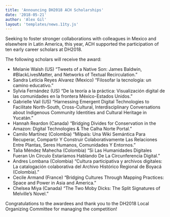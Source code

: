 ```yaml
---
title: 'Announcing DH2018 ACH Scholarships'
date: '2018-05-21'
author: 'Alex Gil'
layout: 'templates/news.11ty.js'
---
```

Seeking to foster stronger collaborations with colleagues in Mexico and elsewhere in Latin America, this year, ACH supported the participation of ten early career scholars at DH2018.

The following scholars will receive the award:

- Melanie Walsh (US) “Tweets of a Native Son: James Baldwin, #BlackLivesMatter, and Networks of Textual Recirculation.”
- Sandra Leticia Reyes Alvarez (Mexico) “Filosofar la tecnología: un camino educativo.”
- Sylvia Fernández (US) “De la teoría a la práctica: Visualización digital de las comunidades en la frontera México-Estados Unidos.”
- Gabrielle Vail (US) “Harnessing Emergent Digital Technologies to Facilitate North-South, Cross-Cultural, Interdisciplinary Conversations about Indigenous Community Identities and Cultural Heritage in Yucatán.”
- Hannah Reardon (Canada) “Bridging Divides for Conservation in the Amazon: Digital Technologies &amp; The Calha Norte Portal.”
- Camilo Martínez (Colombia) “Milpaís: Una Wiki Semántica Para Recuperar, Compartir Y Construir Colaborativamente Las Relaciones Entre Plantas, Seres Humanos, Comunidades Y Entornos.”
- Talia Méndez Mahecha (Colombia) “Si Las Humanidades Digitales Fueran Un Círculo Estaríamos Hablando De La Circunferencia Digital.”
- Andres Lombana (Colombia) “Cultura participativa y archivos digitales: La catalogación colaborativa del Archivo Histórico Regional de Boyacá (Colombia).”
- Cecile Armand (France) “Bridging Cultures Through Mapping Practices: Space and Power in Asia and America.”
- Chelsea Miya (Canada) “The Two Moby Dicks: The Split Signatures of Melville’s Novel.”

Congratulations to the awardees and thank you to the DH2018 Local Organizing Committee for managing the competition!
